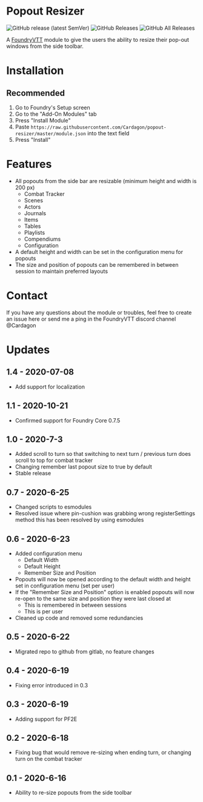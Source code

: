# Popout Resizer

![GitHub release (latest SemVer)](https://img.shields.io/github/v/release/cardagon/popout-resizer?style=for-the-badge)  ![GitHub Releases](https://img.shields.io/github/downloads/cardagon/popout-resizer/latest/total?style=for-the-badge) ![GitHub All Releases](https://img.shields.io/github/downloads/cardagon/popout-resizer/total?style=for-the-badge&label=Downloads+total)

A [FoundryVTT](http://foundryvtt.com/) module to give the users the ability to resize their pop-out windows from the side toolbar.

# Installation

## Recommended

1. Go to Foundry's Setup screen
1. Go to the "Add-On Modules" tab
1. Press "Install Module"
1. Paste `https://raw.githubusercontent.com/Cardagon/popout-resizer/master/module.json` into the text field
1. Press "Install"

# Features
- All popouts from the side bar are resizable (minimum height and width is 200 px)
    - Combat Tracker
    - Scenes
    - Actors
    - Journals
    - Items
    - Tables
    - Playlists
    - Compendiums
    - Configuration
- A default height and width can be set in the configuration menu for popouts
- The size and position of popouts can be remembered in between session to maintain preferred layouts

# Contact

If you have any questions about the module or troubles, feel free to create an issue here or send me a ping in the FoundryVTT discord channel @Cardagon

# Updates

## 1.4 - 2020-07-08
- Add support for localization

## 1.1 - 2020-10-21
- Confirmed support for Foundry Core 0.7.5

## 1.0 - 2020-7-3
- Added scroll to turn so that switching to next turn / previous turn does scroll to top for combat tracker
- Changing remember last popout size to true by default
- Stable release

## 0.7 - 2020-6-25
- Changed scripts to esmodules
- Resolved issue where pin-cushion was grabbing wrong registerSettings method this has been resolved by using esmodules

## 0.6 - 2020-6-23
- Added configuration menu
    - Default Width
    - Default Height
    - Remember Size and Position
- Popouts will now be opened according to the default width and height set in configuration menu (set per user)
- If the "Remember Size and Position" option is enabled popouts will now re-open to the same size and position they were last closed at
    - This is remembered in between sessions
    - This is per user
- Cleaned up code and removed some redundancies 

## 0.5 - 2020-6-22
- Migrated repo to github from gitlab, no feature changes

## 0.4 - 2020-6-19
- Fixing error introduced in 0.3

## 0.3 - 2020-6-19
- Adding support for PF2E

## 0.2 - 2020-6-18
- Fixing bug that would remove re-sizing when ending turn, or changing turn on the combat tracker

## 0.1 - 2020-6-16
- Ability to re-size popouts from the side toolbar